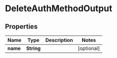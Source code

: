 

# DeleteAuthMethodOutput


## Properties

| Name | Type | Description | Notes |
|------------ | ------------- | ------------- | -------------|
|**name** | **String** |  |  [optional] |




